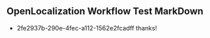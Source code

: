 ## OpenLocalization Workflow Test MarkDown
* 2fe2937b-290e-4fec-a112-1562e2fcadff thanks!

<!--HONumber=Jul16_HO4-->


